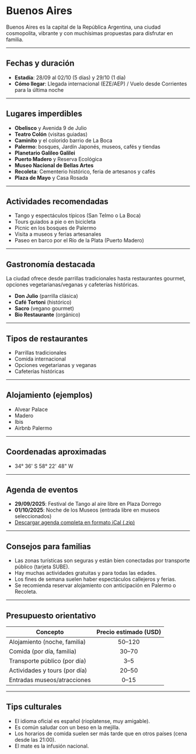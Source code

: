 # Buenos Aires

Buenos Aires es la capital de la República Argentina, una ciudad cosmopolita, vibrante y con muchísimas propuestas para disfrutar en familia.

---

## Fechas y duración

- **Estadía**: 28/09 al 02/10 (5 días) y 29/10 (1 día)
- **Cómo llegar**: Llegada internacional (EZE/AEP) / Vuelo desde Corrientes para la última noche

---

## Lugares imperdibles

- **Obelisco** y Avenida 9 de Julio
- **Teatro Colón** (visitas guiadas)
- **Caminito** y el colorido barrio de La Boca
- **Palermo**: bosques, Jardín Japonés, museos, cafés y tiendas
- **Planetario Galileo Galilei**
- **Puerto Madero** y Reserva Ecológica
- **Museo Nacional de Bellas Artes**
- **Recoleta**: Cementerio histórico, feria de artesanos y cafés
- **Plaza de Mayo** y Casa Rosada

---

## Actividades recomendadas

- Tango y espectáculos típicos (San Telmo o La Boca)
- Tours guiados a pie o en bicicleta
- Picnic en los bosques de Palermo
- Visita a museos y ferias artesanales
- Paseo en barco por el Río de la Plata (Puerto Madero)

---

## Gastronomía destacada

La ciudad ofrece desde parrillas tradicionales hasta restaurantes gourmet, opciones vegetarianas/veganas y cafeterías históricas.

- **Don Julio** (parrilla clásica)
- **Café Tortoni** (histórico)
- **Sacro** (vegano gourmet)
- **Bio Restaurante** (orgánico)

---

## Tipos de restaurantes

- Parrillas tradicionales
- Comida internacional
- Opciones vegetarianas y veganas
- Cafeterías históricas

---

## Alojamiento (ejemplos)

- Alvear Palace
- Madero
- Ibis
- Airbnb Palermo

---

## Coordenadas aproximadas

- 34° 36' S 58° 22' 48" W

---

## Agenda de eventos

- **29/09/2025**: Festival de Tango al aire libre en Plaza Dorrego
- **01/10/2025**: Noche de los Museos (entrada libre en museos seleccionados)
- [Descargar agenda completa en formato iCal (.zip)](../docs/agenda/ariflier1970@gmail.com.ical.zip)

---

## Consejos para familias

- Las zonas turísticas son seguras y están bien conectadas por transporte público (tarjeta SUBE).
- Hay muchas actividades gratuitas y para todas las edades.
- Los fines de semana suelen haber espectáculos callejeros y ferias.
- Se recomienda reservar alojamiento con anticipación en Palermo o Recoleta.

---

## Presupuesto orientativo

| Concepto                      | Precio estimado (USD) |
|-------------------------------|:--------------------:|
| Alojamiento (noche, familia)  | 50–120               |
| Comida (por día, familia)     | 30–70                |
| Transporte público (por día)  | 3–5                  |
| Actividades y tours (por día) | 20–50                |
| Entradas museos/atracciones   | 0–15                 |

---

## Tips culturales

- El idioma oficial es español (rioplatense, muy amigable).
- Es común saludar con un beso en la mejilla.
- Los horarios de comida suelen ser más tarde que en otros países (cena desde las 21:00).
- El mate es la infusión nacional.
